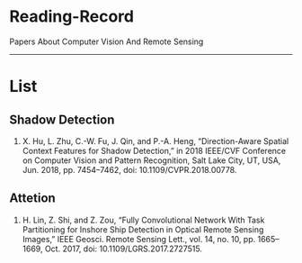 # Reading-Record
Papers About Computer Vision And Remote Sensing 
***************
# List
## Shadow Detection
1. X. Hu, L. Zhu, C.-W. Fu, J. Qin, and P.-A. Heng, “Direction-Aware Spatial Context Features for Shadow Detection,” in 2018 IEEE/CVF Conference on Computer Vision and Pattern Recognition, Salt Lake City, UT, USA, Jun. 2018, pp. 7454–7462, doi: 10.1109/CVPR.2018.00778.


## Attetion
1. H. Lin, Z. Shi, and Z. Zou, “Fully Convolutional Network With Task Partitioning for Inshore Ship Detection in Optical Remote Sensing Images,” IEEE Geosci. Remote Sensing Lett., vol. 14, no. 10, pp. 1665–1669, Oct. 2017, doi: 10.1109/LGRS.2017.2727515.
